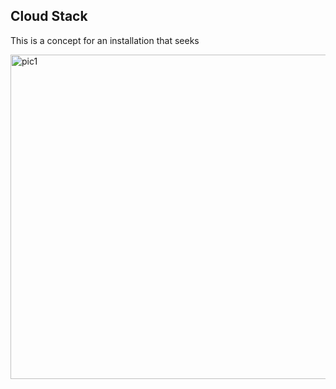 ## Cloud Stack

This is a concept for an installation that seeks 

<a data-flickr-embed="true" href="https://www.flickr.com/photos/190426472@N05/50405674047/in/album-72157716208582671/" title="pic1"><img src="https://live.staticflickr.com/65535/50405674047_216e709d0b_c.jpg" width="800" height="519" alt="pic1"></a><script async src="//embedr.flickr.com/assets/client-code.js" charset="utf-8"></script>
